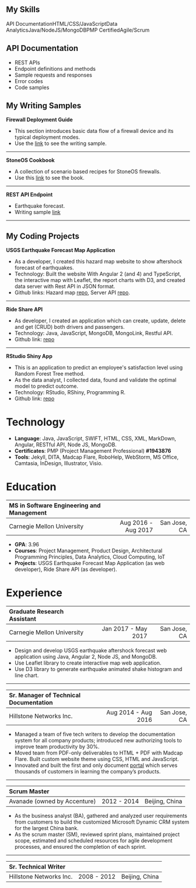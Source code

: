 
## My Skills

<span class="tag">API Documentation</span><span class="tag">HTML/CSS/JavaScript</span><span class="tag">Data Analytics</span><span class="tag">Java/NodeJS/MongoDB</span><span class="tag">PMP Certified</span><span class="tag">Agile/Scrum</span>

## API Documentation

* REST APIs
* Endpoint definitions and methods
* Sample requests and responses
* Error codes
* Code samples

## My Writing Samples

> 
**Firewall Deployment Guide**  
* This section introduces basic data flow of a firewall device and its typical deployment modes.   
* Use the [link](http://docs.hillstonenet.com/en/Content/3_Deploy_Your_Device/deploy_your_device.htm) to see the writing sample.
---
**StoneOS Cookbook**  
* A collection of scenario based recipes for StoneOS firewalls. 
* Use this [link](http://docs.hillstonenet.com/en/Content/Cookbook/intro.htm) to see the book.
---
**REST API Endpoint**  
* Earthquake forecast.   
* Writing sample [link](projects/project_a.md)
---

## My Coding Projects 

> 
**USGS Earthquake Forecast Map Application**
* As a developer, I created this hazard map website to show aftershock forecast of earthquakes.
* Technology: Built the website With Angular 2 (and 4) and TypeScript, the interactive map with Leaflet, the report charts with D3, and created data server with Rest API in JSON format.
* Github links: Hazard map [repo](https://github.com/echolinr/Ride-Share-API), Server API [repo](https://github.com/echolinr/USGS-MAP-API). 
---
**Ride Share API**
* As developer, I created an application which can create, update, delete and get (CRUD) both drivers and passengers.
* Technology: Java, JavaScript, MongoDB, MongoLink, Restful API.
* Github link: [repo](https://github.com/echolinr/Ride-Share-API)
---
**RStudio Shiny App**
* This is an application to predict an employee's satisfaction level using Random Forest Tree method.
* As the data analyst, I collected data, found and validate the optimal model to predict outcome.
* Technology: RStudio, RShiny, Programming R.
* Github link: [repo](https://github.com/echolinr/shinyapp-hr-satisfaction) 

# Technology  

> 
* **Language**: Java, JavaScript, SWIFT, HTML, CSS, XML, MarkDown, Angular, RESTful API, Node JS, MongoDB.
* **Certificates**: PMP  (Project Management Professional) **#1943876**
* **Tools**: Jekyll, DITA, Madcap Flare, RoboHelp, WebStorm, MS Office, Camtasia, InDesign, Illustrator, Visio.


# Education 

> 
| MS in Software Engineering and Management 	|  |  | 
|:---|---:|---:| 
| Carnegie Mellon University |	Aug 2016 - Aug 2017 |  San Jose, CA  |  
* **GPA**: 3.96 	  
* **Courses**: Project Management, Product Design, Architectural Programming Principles, Data Analytics, Cloud Computing, IoT     
* **Projects**: USGS Earthquake Forecast Map Application (as web developer), Ride Share API (as developer). 


# Experience

> 
|Graduate Research Assistant  |  |  |
|:---|---:|---:| 
| Carnegie Mellon University |  Jan 2017 - May 2017  | San Jose, CA |
* Design and develop USGS earthquake aftershock forecast web application using Java, Angular 2, Node JS, and MongoDB. 
* Use Leaflet library to create interactive map web application. 
* Use D3 library to generate earthquake animated shake histogram and line chart.  
---
| Sr. Manager of Technical Documentation  |  |  |
|:---|---:|---:| 
|Hillstone Networks Inc.  |  Aug 2014 - Aug 2016  | San Jose, CA  |
* Managed a team of five tech writers to develop the documentation system for all company products; introduced new authorizing tools to improve team productivity by 30%.
* Moved team from PDF-only deliverables to HTML + PDF with Madcap Flare. Built custom website theme using CSS, HTML and JavaScript. 
* Innovated and built the first and only document [portal](http://docs.hillstonenet.com/en/Content/Home.htm) which serves thousands of customers in learning the company’s products. 
---
|Scrum Master |  |  | 
|:---|---:|---:| 	     		  					   
| Avanade (owned by Accenture) 			|   2012 - 2014		 	 		|		  Beijing, China	|
* As the business analyst (BA), gathered and analyzed user requirements from customers to build the customized Microsoft Dynamic CRM system for the largest China bank.
* As the scrum master (SM), reviewed sprint plans, maintained project scope, estimated and scheduled resources for agile development processes, and ensured the completion of each sprint.
---
|Sr. Technical Writer |   |   | 
|:---|---:|---:| 
| Hillstone Networks Inc. 			|   2008 - 2012		 	 		|		  Beijing, China	|           		    		

